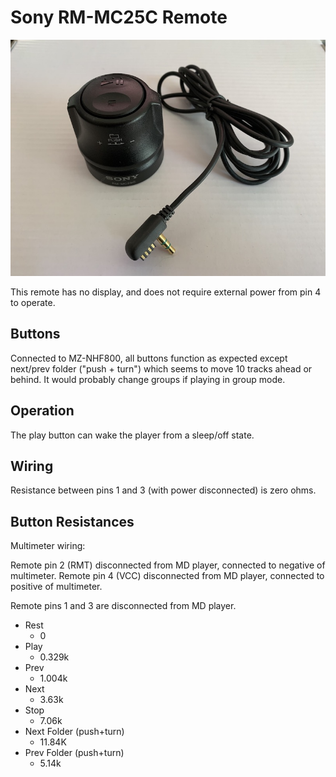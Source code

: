 Sony RM-MC25C Remote
=========================================

![picture of Sony RM-MC25C remote](images/sony_rm-mc25c.jpg)

This remote has no display, and does not require external power from pin 4 to
operate.

## Buttons

Connected to MZ-NHF800, all buttons function as expected except next/prev folder ("push + turn") which
seems to move 10 tracks ahead or behind. It would probably change groups if playing in group mode.

## Operation

The play button can wake the player from a sleep/off state.

## Wiring

Resistance between pins 1 and 3 (with power disconnected) is zero ohms.

## Button Resistances

Multimeter wiring:

Remote pin 2 (RMT) disconnected from MD player, connected to negative of multimeter.
Remote pin 4 (VCC) disconnected from MD player, connected to positive of multimeter.

Remote pins 1 and 3 are disconnected from MD player.

* Rest
  - 0
* Play
  - 0.329k
* Prev
  - 1.004k
* Next
  - 3.63k
* Stop
  - 7.06k
* Next Folder (push+turn)
  - 11.84K
* Prev Folder (push+turn)
  - 5.14k
